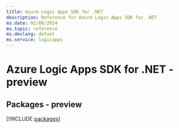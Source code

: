 ```yaml
---
title: Azure Logic Apps SDK for .NET
description: Reference for Azure Logic Apps SDK for .NET
ms.date: 02/08/2024
ms.topic: reference
ms.devlang: dotnet
ms.service: logicapps
---
```

# Azure Logic Apps SDK for .NET - preview
## Packages - preview
[!INCLUDE [packages](logic-apps-index.md)]